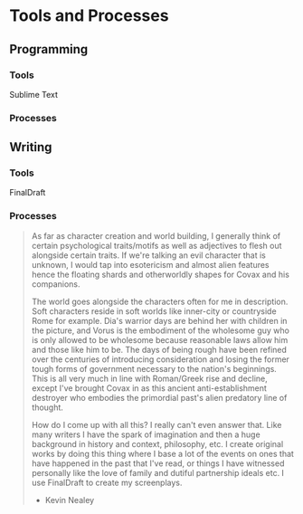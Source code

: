 # Tools and Processes

## Programming

### Tools
Sublime Text

### Processes

## Writing

### Tools
FinalDraft

### Processes
> As far as character creation and world building, I generally think of certain psychological traits/motifs as well as adjectives to flesh out alongside certain traits. If we're talking an evil character that is unknown, I would tap into esotericism and almost alien features hence the floating shards and otherworldly shapes for Covax and his companions.
>
> The world goes alongside the characters often for me in description. Soft characters reside in soft worlds like inner-city or countryside Rome for example. Dia's warrior days are behind her with children in the picture, and Vorus is the embodiment of the wholesome guy who is only allowed to be wholesome because reasonable laws allow him and those like him to be. The days of being rough have been refined over the centuries of introducing consideration and losing the former tough forms of government necessary to the nation's beginnings. This is all very much in line with Roman/Greek rise and decline, except I've brought Covax in as this ancient anti-establishment destroyer who embodies the primordial past's alien predatory line of thought.
>
> How do I come up with all this? I really can't even answer that. Like many writers I have the spark of imagination and then a huge background in history and context, philosophy, etc. I create original works by doing this thing where I base a lot of the events on ones that have happened in the past that I've read, or things I have witnessed personally like the love of family and dutiful partnership ideals etc. I use FinalDraft to create my screenplays.
>
> - Kevin Nealey